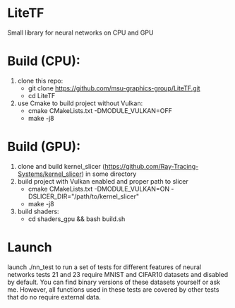 # LiteTF
Small library for neural networks on CPU and GPU

# Build (CPU):

1. clone this repo:
   * git clone https://github.com/msu-graphics-group/LiteTF.git
   * cd LiteTF 
2. use Cmake to build project without Vulkan:
   * cmake CMakeLists.txt -DMODULE_VULKAN=OFF
   * make -j8  

# Build (GPU):

1. clone and build kernel_slicer (https://github.com/Ray-Tracing-Systems/kernel_slicer) in some directory
2. build project with Vulkan enabled and proper path to slicer
   * cmake CMakeLists.txt -DMODULE_VULKAN=ON -DSLICER_DIR="/path/to/kernel_slicer"
   * make -j8 
3. build shaders:
   * cd shaders_gpu && bash build.sh

# Launch

launch ./nn_test to run a set of tests for different features of neural networks
tests 21 and 23 require MNIST and CIFAR10 datasets and disabled by default. You can
find binary versions of these datasets yourself or ask me. However, all functions used
in these tests are covered by other tests that do no require external data.